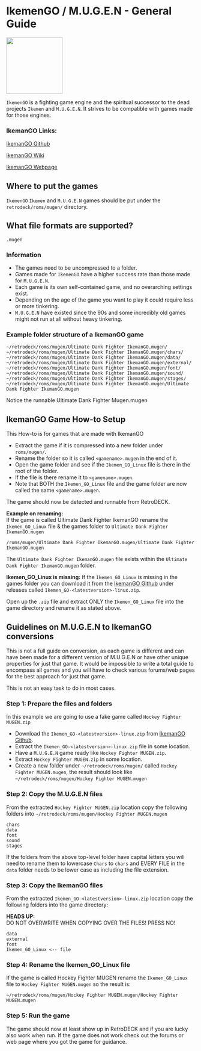 # IkemenGO / M.U.G.E.N - General Guide

<img src="../../../wiki_images/logos/ikemen-go-logo.png" width="150">

`IkemenGO` is a fighting game engine and the spiritual successor to the dead projects `Ikemen` and `M.U.G.E.N`. It strives to be compatible with games made for those engines.


### IkemanGO Links:

[IkemanGO Github](https://github.com/ikemen-engine/Ikemen-GO)

[IkemanGO Wiki](https://github.com/ikemen-engine/Ikemen-GO/wiki)

[IkemanGO Webpage](https://ikemen-engine.github.io/)




## Where to put the games
`IkemenGO` `Ikemen` and `M.U.G.E.N` games should be put under the `retrodeck/roms/mugen/` directory.

## What file formats are supported?

`.mugen`

### Information

- The games need to be uncompressed to a folder.
- Games made for `IkemenGO` have a higher success rate than those made for `M.U.G.E.N`.
- Each game is its own self-contained game, and no overarching settings exist.
- Depending on the age of the game you want to play it could require less or more tinkering.
- `M.U.G.E.N` have existed since the 90s and some incredibly old games might not run at all without heavy tinkering.

### Example folder structure of a IkemanGO game

```
~/retrodeck/roms/mugen/Ultimate Dank Fighter IkemanGO.mugen/
~/retrodeck/roms/mugen/Ultimate Dank Fighter IkemanGO.mugen/chars/
~/retrodeck/roms/mugen/Ultimate Dank Fighter IkemanGO.mugen/data/
~/retrodeck/roms/mugen/Ultimate Dank Fighter IkemanGO.mugen/external/
~/retrodeck/roms/mugen/Ultimate Dank Fighter IkemanGO.mugen/font/
~/retrodeck/roms/mugen/Ultimate Dank Fighter IkemanGO.mugen/sound/
~/retrodeck/roms/mugen/Ultimate Dank Fighter IkemanGO.mugen/stages/
~/retrodeck/roms/mugen/Ultimate Dank Fighter IkemanGO.mugen/Ultimate Dank Fighter IkemanGO.mugen
```
Notice the runnable Ultimate Dank Fighter Mugen.mugen

## IkemanGO Game How-to Setup

This How-to is for games that are made with IkemanGO

- Extract the game if it is compressed into a new folder under `roms/mugen/`.
- Rename the folder so it is called `<gamename>.mugen` in the end of it.
- Open the game folder and see if the `Ikemen_GO_Linux` file is there in the root of the folder.
- If the file is there rename it to `<gamename>.mugen`.
- Note that BOTH the `Ikemen_GO_Linux` file and the game folder are now called the same `<gamename>.mugen`.

The game should now be detected and runnable from RetroDECK.

**Example on renaming:** <br>
If the game is called Ultimate Dank Fighter IkemanGO rename the `Ikemen_GO_Linux` file & the games folder to `Ultimate Dank Fighter IkemanGO.mugen`

```
/roms/mugen/Ultimate Dank Fighter IkemanGO.mugen/Ultimate Dank Fighter IkemanGO.mugen
```

The `Ultimate Dank Fighter IkemanGO.mugen` file exists within the `Ultimate Dank Fighter IkemanGO.mugen` folder.

**Ikemen_GO_Linux is missing:**
If the `Ikemen_GO_Linux` is missing in the games folder you can download it from the [IkemanGO Github](https://github.com/ikemen-engine/Ikemen-GO) under releases called
`Ikemen_GO-<latestversion>-linux.zip`.

Open up the `.zip` file and extract ONLY the `Ikemen_GO_Linux` file into the game directory and rename it as stated above.

## Guidelines on M.U.G.E.N to IkemanGO conversions

This is not a full guide on conversion, as each game is different and can have been made for a different version of M.U.G.E.N or have other unique properties for just that game.
It would be impossible to write a total guide to encompass all games and you will have to check various forums/web pages for the best approach for just that game.

This is not an easy task to do in most cases.

### Step 1: Prepare the files and folders

In this example we are going to use a fake game called `Hockey Fighter MUGEN.zip`

- Download the `Ikemen_GO-<latestversion>-linux.zip` from [IkemanGO Github](https://github.com/ikemen-engine/Ikemen-GO).
- Extract the `Ikemen_GO-<latestversion>-linux.zip` file in some location.
- Have a `M.U.G.E.N` game ready like `Hockey Fighter MUGEN.zip`.
- Extract `Hockey Fighter MUGEN.zip` in some location.
- Create a new folder under `~/retrodeck/roms/mugen/` called `Hockey Fighter MUGEN.mugen`, the result should look like `~/retrodeck/roms/mugen/Hockey Fighter MUGEN.mugen`

### Step 2: Copy the M.U.G.E.N files

From the extracted `Hockey Fighter MUGEN.zip` location copy the following folders into `~/retrodeck/roms/mugen/Hockey Fighter MUGEN.mugen`

```
chars
data
font
sound
stages
```

If the folders from the above top-level folder have capital letters you will need to rename them to lowercase `Chars` to `chars` and EVERY FILE in the `data` folder needs to be lower case as including the file extension.

### Step 3: Copy the IkemanGO files


From the extracted `Ikemen_GO-<latestversion>-linux.zip` location copy the following folders into the game directory:

**HEADS UP:** <br>
DO NOT OVERWRITE WHEN COPYING OVER THE FILES! PRESS NO!


```
data
external
font
Ikemen_GO_Linux <-- file
```

### Step 4: Rename the Ikemen_GO_Linux file

If the game is called Hockey Fighter MUGEN rename the `Ikemen_GO_Linux` file to `Hockey Fighter MUGEN.mugen` so the result is:

```
~/retrodeck/roms/mugen/Hockey Fighter MUGEN.mugen/Hockey Fighter MUGEN.mugen
```

### Step 5: Run the game

The game should now at least show up in RetroDECK and if you are lucky also work when run. If the game does not work check out the forums or web page where you got the game for guidance.
